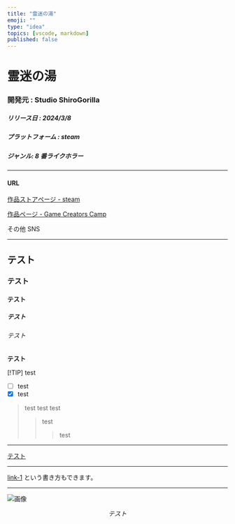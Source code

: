 ```yaml
---
title: "霊迷の湯"
emoji: ""
type: "idea"
topics: [vscode, markdown]
published: false
---
```


# 霊迷の湯

### 開発元 : Studio ShiroGorilla

##### リリース日 : 2024/3/8

##### プラットフォーム : steam

##### ジャンル: 8 番ライクホラー

---

#### URL

[作品ストアページ - steam](https://store.steampowered.com/app/2806350/_/, "Steam Store 霊迷の湯")

[作品ページ - Game Creators Camp](https://game-creators.camp/games/37683783/Reimei_no_Yu, "作品ページ 霊迷の湯")

その他 SNS

---

## テスト

### テスト

#### テスト

##### テスト

###### テスト

**テスト**

[!TIP] test

- [ ] test
- [x] test

> test
> test
> test
>
> > test
> >
> > > test

---

[テスト](https://test/, "テストー")

---

[link-1] という書き方もできます。

[link-1]: https://efplidavafnrkspa/

---

![画像](https://qiita-image-store.s3.amazonaws.com/0/45617/015bd058-7ea0-e6a5-b9cb-36a4fb38e59c.png "Qiita")

$$
テスト
$$
